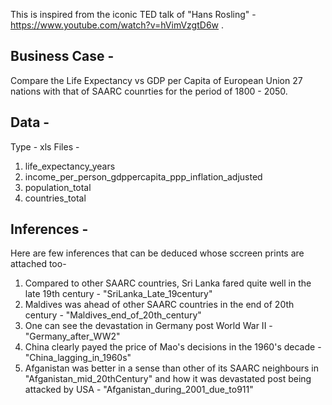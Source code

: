 This is inspired from the iconic TED talk of "Hans Rosling" - https://www.youtube.com/watch?v=hVimVzgtD6w .


Business Case -
----------------
Compare the Life Expectancy vs GDP per Capita of European Union 27 nations with that of SAARC counrties for the period of 1800 - 2050. 


Data -
----------------
Type - xls
Files -
1) life_expectancy_years
2) income_per_person_gdppercapita_ppp_inflation_adjusted
3) population_total
4) countries_total

Inferences -
----------------

Here are few inferences that can be deduced whose sccreen prints are attached too-
1) Compared to other SAARC countries, Sri Lanka fared quite well in the late 19th century - "SriLanka_Late_19century"
2) Maldives was ahead of other SAARC countries in the end of 20th century - "Maldives_end_of_20th_century"
3) One can see the devastation in Germany post World War II - "Germany_after_WW2"
4) China clearly payed the price of Mao's decisions in the 1960's decade - "China_lagging_in_1960s"
5) Afganistan was better in a sense than other of its SAARC neighbours in "Afganistan_mid_20thCentury" and how it was devastated post being attacked by USA - "Afganistan_during_2001_due_to911"
